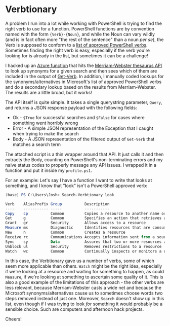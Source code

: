 # Verbtionary

A problem I run into a lot while working with PowerShell is trying to find the right verb to use for a function. PowerShell functions are by convention named with the form `{Verb}-{Noun}`, and while the Noun can vary wildly (and is in fact often more "the rest of the sentence" than a noun *per se*), the Verb is supposed to conform to a [list of approved PowerShell verbs](https://docs.microsoft.com/en-us/powershell/scripting/developer/cmdlet/approved-verbs-for-windows-powershell-commands?view=powershell-7). Sometimes finding the right verb is easy, especially if the verb you're looking for is already in the list, but sometimes it can be a challenge!

I hacked up an [Azure function](https://azure.microsoft.com/en-us/services/functions/) that hits the [Merriam-Webster thesaurus API](https://dictionaryapi.com/products/api-collegiate-thesaurus) to look up synonyms for a given search and then sees which of them are included in the output of [Get-Verb](https://docs.microsoft.com/en-us/powershell/module/microsoft.powershell.utility/get-verb?view=powershell-7). In addition, I manually coded lookups for the synonyms/alternatives in Microsoft's list of approved PowerShell verbs and do a secondary lookup based on the results from Merriam-Webster. The results are a little broad, but it works!

The API itself is quite simple. It takes a single querystring parameter, `Query`, and returns a JSON response payload with the following fields:

* Ok - `$True` for successful searches and `$False` for cases where something went horribly wrong
* Error - A simple JSON representation of the Exception that I caught when trying to make the search
* Body - A JSON representation of the filtered output of `Get-Verb` that matches a search term

The attached script is a thin wrapper around that API. It just calls it and then extracts the Body, counting on PowerShell's non-terminating errors and my naive status codes to properly message any API issues. I wrapped it in a function and put it inside my `profile.ps1`.

For an example: Let's say I have a function I want to write that looks at something, and I know that "look" isn't a PowerShell approved verb:

```powershell
(base) PS C:\Users\Josh> Search-Verbtionary look

Verb    AliasPrefix Group          Description
----    ----------- -----          -----------
Copy    cp          Common         Copies a resource to another name or to another container
Get     g           Common         Specifies an action that retrieves a resource
Grant   gr          Security       Allows access to a resource
Measure ms          Diagnostic     Identifies resources that are consumed by a specified operation, or retrieves st...
New     n           Common         Creates a resource
Receive rc          Communications Accepts information sent from a source
Sync    sy          Data           Assures that two or more resources are in the same state
Unblock ul          Security       Removes restrictions to a resource
Watch   wc          Common         Continually inspects or monitors a resource for changes
```

In this case, the Verbtionary gave us a number of verbs, some of which seem more applicable than others. `Watch` might be the right idea, especially if we're looking at a resource and waiting for something to happen, as could `Measure`, if we're looking at something to ascertain some quality of it. This is also a good example of the limitations of this approach - the other verbs are less relevant, because Merriam-Webster casts a wide net and because the Microsoft synonyms/alternatives cause us to sometimes choose words two steps removed instead of just one. Moreover, `Search` doesn't show up in this list, even though if I was trying to look *for* something it would probably be a sensible choice. Such are computers and afternoon hack projects.

Cheers!
